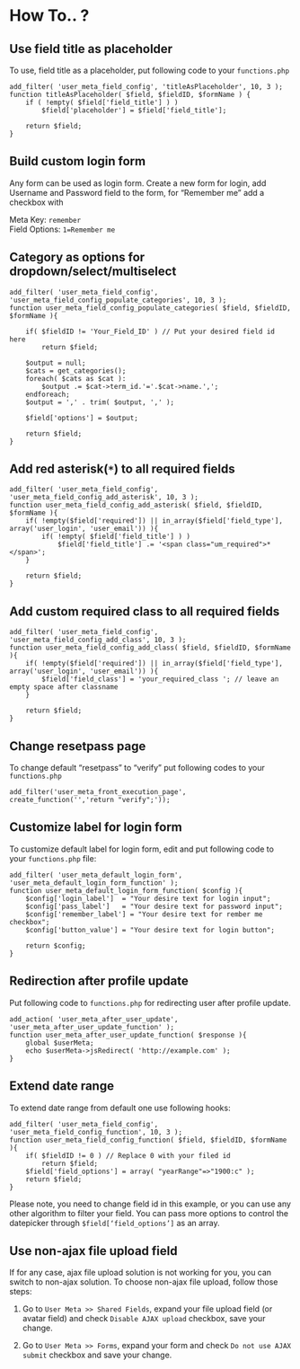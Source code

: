 # How To.. ?

## Use field title as placeholder

To use, field title as a placeholder, put following code to your `functions.php`

```
add_filter( 'user_meta_field_config', 'titleAsPlaceholder', 10, 3 );
function titleAsPlaceholder( $field, $fieldID, $formName ) {
    if ( !empty( $field['field_title'] ) )
        $field['placeholder'] = $field['field_title'];

    return $field;
}
```

## Build custom login form

Any form can be used as login form. Create a new form for login, add Username and Password field to the form, for “Remember me” add a checkbox with

Meta Key: `remember`  
Field Options: `1=Remember me`

## Category as options for dropdown/select/multiselect

```
add_filter( 'user_meta_field_config', 'user_meta_field_config_populate_categories', 10, 3 );
function user_meta_field_config_populate_categories( $field, $fieldID, $formName ){

    if( $fieldID != 'Your_Field_ID' ) // Put your desired field id here
        return $field;

    $output = null;
    $cats = get_categories();
    foreach( $cats as $cat ):
        $output .= $cat->term_id.'='.$cat->name.',';
    endforeach;
    $output = ',' . trim( $output, ',' );

    $field['options'] = $output;

    return $field;
}
```


## Add red asterisk(`*`) to all required fields

```
add_filter( 'user_meta_field_config', 'user_meta_field_config_add_asterisk', 10, 3 );
function user_meta_field_config_add_asterisk( $field, $fieldID, $formName ){     
    if( !empty($field['required']) || in_array($field['field_type'], array('user_login', 'user_email')) ){
        if( !empty( $field['field_title'] ) )
            $field['field_title'] .= '<span class="um_required">*</span>';
    }

    return $field;
}
```

## Add custom required class to all required fields

```
add_filter( 'user_meta_field_config', 'user_meta_field_config_add_class', 10, 3 );
function user_meta_field_config_add_class( $field, $fieldID, $formName ){     
    if( !empty($field['required']) || in_array($field['field_type'], array('user_login', 'user_email')) ){
        $field['field_class'] = 'your_required_class '; // leave an empty space after classname
    }

    return $field;
}
```

## Change resetpass page

To change default “resetpass” to “verify” put following codes to your `functions.php`

```
add_filter('user_meta_front_execution_page', create_function('','return "verify";'));
```

## Customize label for login form

To customize default label for login form, edit and put following code to your `functions.php` file:

```
add_filter( 'user_meta_default_login_form', 'user_meta_default_login_form_function' );
function user_meta_default_login_form_function( $config ){
    $config['login_label']  = "Your desire text for login input";
    $config['pass_label']   = "Your desire text for password input";
    $config['remember_label'] = "Your desire text for rember me checkbox";
    $config['button_value'] = "Your desire text for login button";

    return $config;
}
```

## Redirection after profile update

Put following code to `functions.php` for redirecting user after profile update.

```
add_action( 'user_meta_after_user_update', 'user_meta_after_user_update_function' );
function user_meta_after_user_update_function( $response ){
    global $userMeta;
    echo $userMeta->jsRedirect( 'http://example.com' );
}
```

## Extend date range

To extend date range from default one use following hooks:

```
add_filter( 'user_meta_field_config', 'user_meta_field_config_function', 10, 3 );
function user_meta_field_config_function( $field, $fieldID, $formName ){
    if( $fieldID != 0 ) // Replace 0 with your filed id
        return $field;
    $field['field_options'] = array( "yearRange"=>"1900:c" );
    return $field;
}
```

Please note, you need to change field id in this example, or you can use any other algorithm to filter your field.
You can pass more options to control the datepicker through `$field[‘field_options’]` as an array.

## Use non-ajax file upload field

If for any case, ajax file upload solution is not working for you, you can switch to non-ajax solution.
To choose non-ajax file upload, follow those steps:

1. Go to `User Meta >> Shared Fields`, expand your file upload field (or avatar field) and check `Disable AJAX upload` checkbox, save your change.

2. Go to `User Meta >> Forms`, expand your form and check `Do not use AJAX submit` checkbox and save your change.
